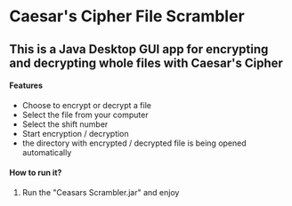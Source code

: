 # Caesar's Cipher File Scrambler

## This is a Java Desktop GUI app for encrypting and decrypting whole files with Caesar's Cipher

#### Features
* Choose to encrypt or decrypt a file
* Select the file from your computer
* Select the shift number
* Start encryption / decryption
* the directory with encrypted / decrypted file is being opened automatically

#### How to run it?
1. Run the "Ceasars Scrambler.jar" and enjoy
